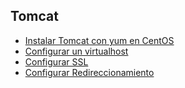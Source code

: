 ## Tomcat


* [Instalar Tomcat con yum en  CentOS](guia/instalar_yum.rst)
* [Configurar un virtualhost](guia/virtualhost.rst)
* [Configurar SSL](guia/ssl.rst)
* [Configurar Redireccionamiento](guia/redireccionamiento.rst)


